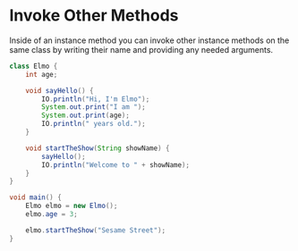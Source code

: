# Invoke Other Methods

Inside of an instance method you can invoke other instance methods
on the same class by writing their name and providing any needed arguments.

```java
class Elmo {
    int age;

    void sayHello() {
        IO.println("Hi, I'm Elmo");
        System.out.print("I am ");
        System.out.print(age);
        IO.println(" years old.");
    }

    void startTheShow(String showName) {
        sayHello();
        IO.println("Welcome to " + showName);
    }
}

void main() {
    Elmo elmo = new Elmo();
    elmo.age = 3;

    elmo.startTheShow("Sesame Street");
}
```